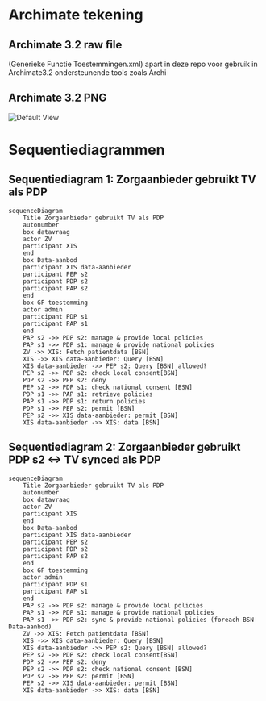 # Archimate tekening
## Archimate 3.2 raw file
(Generieke Functie Toestemmingen.xml) apart in deze repo voor gebruik in Archimate3.2 ondersteunende tools zoals Archi

## Archimate 3.2 PNG
![Default View](https://github.com/minvws/generiekefuncties-toestemming/assets/123090714/d9706de6-eba3-4ace-b911-d2ac602b94b2)


# Sequentiediagrammen
## Sequentiediagram 1: Zorgaanbieder gebruikt TV als PDP
```mermaid
sequenceDiagram
    Title Zorgaanbieder gebruikt TV als PDP
    autonumber
    box datavraag
    actor ZV
    participant XIS
    end
    box Data-aanbod
    participant XIS data-aanbieder
    participant PEP s2
    participant PDP s2
    participant PAP s2
    end
    box GF toestemming
    actor admin
    participant PDP s1
    participant PAP s1
    end
    PAP s2 ->> PDP s2: manage & provide local policies
    PAP s1 ->> PDP s1: manage & provide national policies
    ZV ->> XIS: Fetch patientdata [BSN]
    XIS ->> XIS data-aanbieder: Query [BSN]
    XIS data-aanbieder ->> PEP s2: Query [BSN] allowed?
    PEP s2 ->> PDP s2: check local consent[BSN]
    PDP s2 ->> PEP s2: deny
    PEP s2 ->> PDP s1: check national consent [BSN]
    PDP s1 ->> PAP s1: retrieve policies
    PAP s1 ->> PDP s1: return policies
    PDP s1 ->> PEP s2: permit [BSN]
    PEP s2 ->> XIS data-aanbieder: permit [BSN]
    XIS data-aanbieder ->> XIS: data [BSN]
```
## Sequentiediagram 2: Zorgaanbieder gebruikt PDP s2 <-> TV synced als PDP
```mermaid
sequenceDiagram
    Title Zorgaanbieder gebruikt TV als PDP
    autonumber
    box datavraag
    actor ZV
    participant XIS
    end
    box Data-aanbod
    participant XIS data-aanbieder
    participant PEP s2
    participant PDP s2
    participant PAP s2
    end
    box GF toestemming
    actor admin
    participant PDP s1
    participant PAP s1
    end
    PAP s2 ->> PDP s2: manage & provide local policies
    PAP s1 ->> PDP s1: manage & provide national policies
    PAP s1 ->> PDP s2: sync & provide national policies (foreach BSN Data-aanbod)
    ZV ->> XIS: Fetch patientdata [BSN]
    XIS ->> XIS data-aanbieder: Query [BSN]
    XIS data-aanbieder ->> PEP s2: Query [BSN] allowed?
    PEP s2 ->> PDP s2: check local consent[BSN]
    PDP s2 ->> PEP s2: deny
    PEP s2 ->> PDP s2: check national consent [BSN]
    PDP s2 ->> PEP s2: permit [BSN]
    PEP s2 ->> XIS data-aanbieder: permit [BSN]
    XIS data-aanbieder ->> XIS: data [BSN]
```


